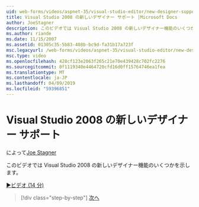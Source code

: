 ```yaml
---
uid: web-forms/videos/aspnet-35/visual-studio-editor/new-designer-support-in-visual-studio-2008
title: Visual Studio 2008 の新しいデザイナー サポート |Microsoft Docs
author: JoeStagner
description: このビデオでは Visual Studio 2008 の新しいデザイナー機能のいくつかを示します。
ms.author: riande
ms.date: 11/15/2007
ms.assetid: 01305c35-5b83-408b-bc9d-fa31b17a723f
msc.legacyurl: /web-forms/videos/aspnet-35/visual-studio-editor/new-designer-support-in-visual-studio-2008
msc.type: video
ms.openlocfilehash: 428cf123e2063f265c21e70e439428c702fc2276
ms.sourcegitcommit: 0f1119340e4464720cfd16d0ff15764746ea1fea
ms.translationtype: MT
ms.contentlocale: ja-JP
ms.lasthandoff: 04/09/2019
ms.locfileid: "59396851"
---
```

# <a name="new-designer-support-in-visual-studio-2008"></a>Visual Studio 2008 の新しいデザイナー サポート

によって[Joe Stagner](https://github.com/JoeStagner)

このビデオでは Visual Studio 2008 の新しいデザイナー機能のいくつかを示します。

[&#9654;ビデオ (14 分)](https://channel9.msdn.com/Blogs/ASP-NET-Site-Videos/new-designer-support-in-visual-studio-2008)

> [!div class="step-by-step"]
> [次へ](javascript-intellisense-support-in-visual-studio-2008.md)
